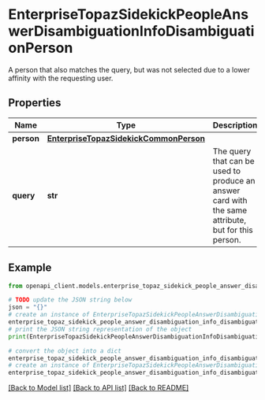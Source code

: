 # EnterpriseTopazSidekickPeopleAnswerDisambiguationInfoDisambiguationPerson

A person that also matches the query, but was not selected due to a lower affinity with the requesting user.

## Properties

Name | Type | Description | Notes
------------ | ------------- | ------------- | -------------
**person** | [**EnterpriseTopazSidekickCommonPerson**](EnterpriseTopazSidekickCommonPerson.md) |  | [optional] 
**query** | **str** | The query that can be used to produce an answer card with the same attribute, but for this person. | [optional] 

## Example

```python
from openapi_client.models.enterprise_topaz_sidekick_people_answer_disambiguation_info_disambiguation_person import EnterpriseTopazSidekickPeopleAnswerDisambiguationInfoDisambiguationPerson

# TODO update the JSON string below
json = "{}"
# create an instance of EnterpriseTopazSidekickPeopleAnswerDisambiguationInfoDisambiguationPerson from a JSON string
enterprise_topaz_sidekick_people_answer_disambiguation_info_disambiguation_person_instance = EnterpriseTopazSidekickPeopleAnswerDisambiguationInfoDisambiguationPerson.from_json(json)
# print the JSON string representation of the object
print(EnterpriseTopazSidekickPeopleAnswerDisambiguationInfoDisambiguationPerson.to_json())

# convert the object into a dict
enterprise_topaz_sidekick_people_answer_disambiguation_info_disambiguation_person_dict = enterprise_topaz_sidekick_people_answer_disambiguation_info_disambiguation_person_instance.to_dict()
# create an instance of EnterpriseTopazSidekickPeopleAnswerDisambiguationInfoDisambiguationPerson from a dict
enterprise_topaz_sidekick_people_answer_disambiguation_info_disambiguation_person_from_dict = EnterpriseTopazSidekickPeopleAnswerDisambiguationInfoDisambiguationPerson.from_dict(enterprise_topaz_sidekick_people_answer_disambiguation_info_disambiguation_person_dict)
```
[[Back to Model list]](../README.md#documentation-for-models) [[Back to API list]](../README.md#documentation-for-api-endpoints) [[Back to README]](../README.md)


